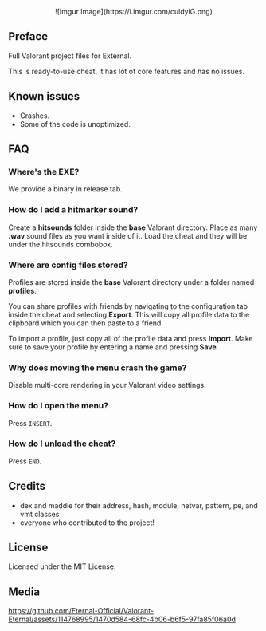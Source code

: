 <p align="center">
  ![Imgur Image](https://i.imgur.com/culdyiG.png)
</p>

## Preface
Full Valorant project files for External.

This is ready-to-use cheat, it has lot of core features and has no issues.

## Known issues
- Crashes.
- Some of the code is unoptimized.

## FAQ
### Where's the EXE?
We provide a binary in release tab.

### How do I add a hitmarker sound?
Create a **hitsounds** folder inside the **base** Valorant directory.
Place as many **.wav** sound files as you want inside of it. Load the cheat and they will be under the hitsounds combobox.

### Where are config files stored?
Profiles are stored inside the **base** Valorant directory under a folder named **profiles**.

You can share profiles with friends by navigating to the configuration tab inside the cheat and selecting **Export**. This will copy all profile data to the clipboard which you can then paste to a friend.

To import a profile, just copy all of the profile data and press **Import**. Make sure to save your profile by entering a name and pressing **Save**.

### Why does moving the menu crash the game?
Disable multi-core rendering in your Valorant video settings.

### How do I open the menu?
Press `INSERT`.

### How do I unload the cheat?
Press `END`.

## Credits 
- dex and maddie for their address, hash, module, netvar, pattern, pe, and vmt classes
- everyone who contributed to the project!

## License
Licensed under the MIT License.

## Media
https://github.com/Eternal-Official/Valorant-Eternal/assets/114768995/1470d584-68fc-4b06-b6f5-97fa85f06a0d 
